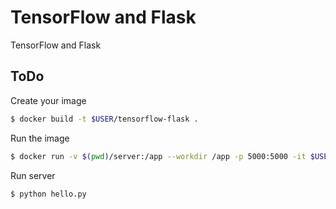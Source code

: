 # TensorFlow and Flask

TensorFlow and Flask

## ToDo

Create your image

``` bash
$ docker build -t $USER/tensorflow-flask .
```

Run the image

``` bash
$ docker run -v $(pwd)/server:/app --workdir /app -p 5000:5000 -it $USER/tensorflow-flask bash
```

Run server

``` bash
$ python hello.py
```